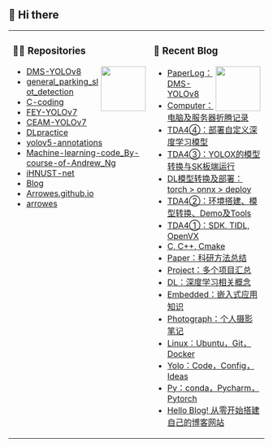 ## 🧐 Hi there 

<table><tr><td valign="top" width="50%">

### 🐱‍🏍 Repositories

<img align="right" width="88" src="https://cdn.jsdelivr.net/gh/sun0225SUN/sun0225SUN/assets/images/technologist.png" />

<!-- START_SECTION:brain -->
* <a href='https://github.com/Arrowes/DMS-YOLOv8' target='_blank'>DMS-YOLOv8</a>
* <a href='https://github.com/Arrowes/general_parking_slot_detection' target='_blank'>general_parking_slot_detection</a>
* <a href='https://github.com/Arrowes/C-coding' target='_blank'>C-coding</a>
* <a href='https://github.com/Arrowes/FEY-YOLOv7' target='_blank'>FEY-YOLOv7</a>
* <a href='https://github.com/Arrowes/CEAM-YOLOv7' target='_blank'>CEAM-YOLOv7</a>
* <a href='https://github.com/Arrowes/DLpractice' target='_blank'>DLpractice</a>
* <a href='https://github.com/Arrowes/yolov5-annotations' target='_blank'>yolov5-annotations</a>
* <a href='https://github.com/Arrowes/Machine-learning-code_By-course-of-Andrew_Ng' target='_blank'>Machine-learning-code_By-course-of-Andrew_Ng</a>
* <a href='https://github.com/Arrowes/iHNUST-net' target='_blank'>iHNUST-net</a>
* <a href='https://github.com/Arrowes/Blog' target='_blank'>Blog</a>
* <a href='https://github.com/Arrowes/Arrowes.github.io' target='_blank'>Arrowes.github.io</a>
* <a href='https://github.com/Arrowes/arrowes' target='_blank'>arrowes</a>

<!-- END_SECTION:brain -->

</td><td valign="top" width="50%">

### 📃 Recent Blog

<img align="right" width="88" src="https://cdn.jsdelivr.net/gh/sun0225SUN/sun0225SUN/assets/images/astronaut.png" />

<!-- BLOG-POST-LIST:START -->
- [PaperLog：DMS-YOLOv8](https://wangyujie.space/PaperLog/)
- [Computer：电脑及服务器折腾记录](https://wangyujie.space/Computer/)
- [TDA4④：部署自定义深度学习模型](https://wangyujie.space/TDA4VM4/)
- [TDA4③：YOLOX的模型转换与SK板端运行](https://wangyujie.space/TDA4VM3/)
- [DL模型转换及部署：torch &gt; onnx &gt; deploy](https://wangyujie.space/DLdeploy/)
- [TDA4②：环境搭建、模型转换、Demo及Tools](https://wangyujie.space/TDA4VM2/)
- [TDA4①：SDK, TIDL, OpenVX](https://wangyujie.space/TDA4VM/)
- [C, C++, Cmake](https://wangyujie.space/C/)
- [Paper：科研方法总结](https://wangyujie.space/Paper/)
- [Project：多个项目汇总](https://wangyujie.space/Project/)
- [DL：深度学习相关概念](https://wangyujie.space/DL/)
- [Embedded：嵌入式应用知识](https://wangyujie.space/Embedded/)
- [Photograph：个人摄影笔记](https://wangyujie.space/Photograph/)
- [Linux：Ubuntu，Git，Docker](https://wangyujie.space/Linux/)
- [Yolo：Code，Config，Ideas](https://wangyujie.space/Yolo/)
- [Py：conda，Pycharm，Pytorch](https://wangyujie.space/Pytorch/)
- [Hello Blog! 从零开始搭建自己的博客网站](https://wangyujie.space/Hello-blog/)
<!-- BLOG-POST-LIST:END -->

<!--
</td>
  </tr>
  <tr>
    <td valign="top" width="50%">
-->

<!--

![Metrics](https://metrics.lecoq.io/arrowes?template=classic&languages=1&base=header%2C%20activity%2C%20community%2C%20repositories%2C%20metadata&base.indepth=false&base.hireable=false&base.skip=false&languages=false&languages.limit=8&languages.threshold=0%25&languages.other=false&languages.colors=github&languages.sections=most-used&languages.indepth=false&languages.analysis.timeout=15&languages.analysis.timeout.repositories=7.5&languages.categories=markup%2C%20programming&languages.recent.categories=markup%2C%20programming&languages.recent.load=300&languages.recent.days=14&config.timezone=Asia%2FShanghai)

</td><td valign="" width="50%">


  <img src="https://cdn.jsdelivr.net/gh/sun0225SUN/sun0225SUN/assets/images/coding.gif" /><br>

</td></tr></table>
-->


<!--
<tr><td>
  
[![Top Langs](https://github-readme-stats.vercel.app/api/top-langs/?username=Arrowes&layout=compact)](https://github.com/anuraghazra/github-readme-stats)
<img align="right" width="88" src="https://cdn.jsdelivr.net/gh/sun0225SUN/sun0225SUN/assets/images/technologist.png" />

</td></tr>
-->



<!--
**Arrowes/arrowes** is a ✨ _special_ ✨ repository because its `README.md` (this file) appears on your GitHub profile.

Here are some ideas to get you started:

- 🔭 I’m currently working on ...
- 🌱 I’m currently learning ...
- 👯 I’m looking to collaborate on ...
- 🤔 I’m looking for help with ...
- 💬 Ask me about ...
- 📫 How to reach me: ...
- 😄 Pronouns: ...
- ⚡ Fun fact: ...
-->
